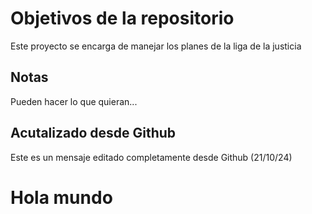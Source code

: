 # Objetivos de la repositorio

Este proyecto se encarga de manejar los planes de la liga de la justicia


## Notas
Pueden hacer lo que quieran...

## Acutalizado desde Github
Este es un mensaje editado completamente desde Github (21/10/24)

# Hola mundo
